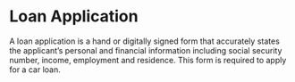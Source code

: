 ---
---

# Loan Application

A loan application is a hand or digitally signed form that accurately states the applicant’s personal and financial information including social security number, income, employment and residence. This form is required to apply for a car loan.
